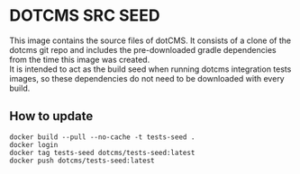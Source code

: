 # DOTCMS SRC SEED

This image contains the source files of dotCMS.  It consists of a clone of the dotcms git repo and includes the pre-downloaded gradle dependencies from the time this image was created.  
It is intended to act as the build seed when running dotcms integration tests images, so these dependencies do not need to be downloaded with every build.

## How to update
```
docker build --pull --no-cache -t tests-seed .
docker login
docker tag tests-seed dotcms/tests-seed:latest
docker push dotcms/tests-seed:latest
```